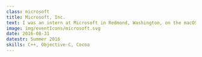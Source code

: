 ```yaml
---
class: microsoft
title: Microsoft, Inc.
text: I was an intern at Microsoft in Redmond, Washington, on the macOS Excel team. I was responsible for integrating a third-party library to enable OLEDB support. I also built a UI for the feature using the Cocoa framework.
image: img/eventIcons/microsoft.svg
date: 2016-08-31
datestr: Summer 2016
skills: C++, Objective-C, Cocoa
---
```

